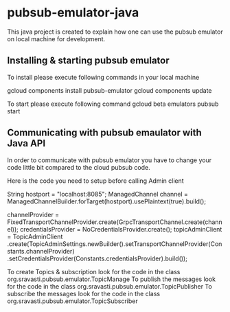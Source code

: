 # pubsub-emulator-java
This java project is created to explain how one can use the pubsub emulator on local machine for development. 

## Installing & starting pubsub emulator

To install please execute following commands in your local machine

gcloud components install pubsub-emulator
gcloud components update

To start please execute following command
gcloud beta emulators pubsub start

## Communicating with pubsub emaulator with Java API
In order to communicate with pubsub emulator you have to change your code little bit compared to the cloud pubsub code.

Here is the code you need to setup before calling Admin client

String hostport = "localhost:8085";
ManagedChannel channel = ManagedChannelBuilder.forTarget(hostport).usePlaintext(true).build();

channelProvider = FixedTransportChannelProvider.create(GrpcTransportChannel.create(channel));
		credentialsProvider = NoCredentialsProvider.create();
topicAdminClient = TopicAdminClient
					.create(TopicAdminSettings.newBuilder().setTransportChannelProvider(Constants.channelProvider)
							.setCredentialsProvider(Constants.credentialsProvider).build());
              

To create Topics & subscription look for the code in the class org.sravasti.pubsub.emulator.TopicManage
To publish the messages look for the code in the class org.sravasti.pubsub.emulator.TopicPublisher
To subscribe the messages look for the code in the class org.sravasti.pubsub.emulator.TopicSubscriber
